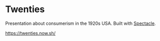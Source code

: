 # Twenties

Presentation about consumerism in the 1920s USA. Built with [Spectacle](http://formidable.com/open-source/spectacle/).

https://twenties.now.sh/
